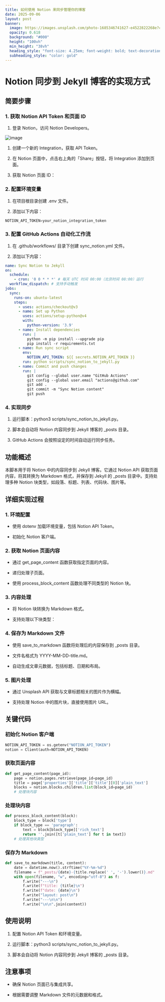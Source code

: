 ```yaml
---
title: 如何使用 Notion 来同步管理你的博客
date: 2025-09-06
layout: post
banner:
  image: https://images.unsplash.com/photo-1685346741627-e4522822268e?crop=entropy&cs=tinysrgb&fit=max&fm=jpg&ixid=M3w2OTIwMzJ8MHwxfHJhbmRvbXx8fHx8fHx8fDE3NTcxMjI1NDd8&ixlib=rb-4.1.0&q=80&w=1080
  opacity: 0.618
  background: "#000"
  height: "100vh"
  min_height: "38vh"
  heading_style: "font-size: 4.25em; font-weight: bold; text-decoration: underline"
  subheading_style: "color: gold"
---
```


# Notion 同步到 Jekyll 博客的实现方式

## 简要步骤

### 1. 获取 Notion API Token 和页面 ID

1. 登录 Notion，访问 Notion Developers。

![image](https://prod-files-secure.s3.us-west-2.amazonaws.com/a7a0cc5a-89b9-4cda-8686-1fba0ca52f40/d19c1afe-dea5-4312-9333-786b0ba83054/image.png?X-Amz-Algorithm=AWS4-HMAC-SHA256&X-Amz-Content-Sha256=UNSIGNED-PAYLOAD&X-Amz-Credential=ASIAZI2LB466SVTA6WAJ%2F20250906%2Fus-west-2%2Fs3%2Faws4_request&X-Amz-Date=20250906T013546Z&X-Amz-Expires=3600&X-Amz-Security-Token=IQoJb3JpZ2luX2VjEBkaCXVzLXdlc3QtMiJGMEQCIGVBC1CiUBc%2FSJWnd4I5aHYzse0VY8OtkynAaxl0iytwAiAfOLeSmebxqOWyNel1%2FslrdV8%2By3QcngqEzpJtIxywgiqIBAiC%2F%2F%2F%2F%2F%2F%2F%2F%2F%2F8BEAAaDDYzNzQyMzE4MzgwNSIM1eNQdzK7UlX44dqIKtwDa3jv0rkgN4AimAWznovslt4JOMww8yXzOA%2F47IzSU3phWl8dyRWWT1LJTVgEBjEOlAv3116MBdPU1JlUd0Gaez4uoSGAUnseGMcvw1vDYMmo6OkxJF2RGgdRYIkwYzN0j1YszTfxdGw%2BDakNepuE1%2BRBih6ZzDZ8VVmmvWrcPPI3yIs8iv9ECeoRT8mtanDMU8mju7fvzLwkfzyrgIBh%2FdV3Bq2xEWG0%2FVnn65WMDTeqN6VBQQUYi9rrrKzqrIW1smRZe5%2F4%2BXdkZEo0H89egBZAsK%2FRfW8g%2FXUkv7yxT9o9ygfyRk7KmoKN70NeoE%2FYE32%2B6E6hZ7uVUh3Qmy%2BY7ebxfdwP%2FpSMkyFO0LZHoZga9m8LuR%2F30wOXgAdtmxrcedNU%2F%2FYO2RtT11d6spX%2BX80IH6JxPaiUgEH41Pqyb%2BQBQ244uuVBnYIUIjshyYrImWhMHm5fV%2FfUOwrK3f8NnmZjrMNKIMs%2BF8Eb%2FgYEochOmOSNdt8jA%2BbXAt7shttwNu%2BeMGtl9RQ48e20RXDveOKC1tPw7TBYj65AYmWWfWsu%2BFoQM%2BVqsoizvWNwwkEKlVQVaIYXtnpdMnVAofMmFO6ls2uYTd%2F%2FLfbqasyyhXBHnvWxuewPVDFwe4AwsIXuxQY6pgE2R1PXpfXAifrVwnTn%2F4rgCQ%2FYYCyfLqWeawppRLE4WHhEuJV6n3GpvO6tiLQH2GMgpL5ZD2TFEk9Lie%2BNnr9EXPuIsOu6s5y9IMqNJXrz8%2BlYMiaStA%2BI7o43NpNMLtqmGal95osTso%2B1zFBwenLEKljGE8YAxm%2FfwJ2NCbPi1M1JAvyjpK3KCPOa03adf%2BojQOaPmeGdXE3xFNKBcIce1NKRmRVM&X-Amz-Signature=e2fd677c82afbe2835ad8309b945582089109d28b91d0f8beffe8719b7f55e43&X-Amz-SignedHeaders=host&x-amz-checksum-mode=ENABLED&x-id=GetObject)

1. 创建一个新的 Integration，获取 API Token。

1. 在 Notion 页面中，点击右上角的「Share」按钮，将 Integration 添加到页面。

1. 获取 Notion 页面 ID：


### 2. 配置环境变量

1. 在项目根目录创建 .env 文件。

1. 添加以下内容：

```javascript
NOTION_API_TOKEN=your_notion_integration_token
```

### 3. 配置 GitHub Actions 自动化工作流

1. 在 .github/workflows/ 目录下创建 sync_notion.yml 文件。

1. 添加以下内容：

```yaml
name: Sync Notion to Jekyll
on:
  schedule:
    - cron: '0 0 * * *' # 每天 UTC 时间 00:00（北京时间 08:00）运行
  workflow_dispatch: # 支持手动触发
jobs:
  sync:
    runs-on: ubuntu-latest
    steps:
      - uses: actions/checkout@v3
      - name: Set up Python
        uses: actions/setup-python@v4
        with:
          python-version: '3.9'
      - name: Install dependencies
        run: |
          python -m pip install --upgrade pip
          pip install -r requirements.txt
      - name: Run sync script
        env:
          NOTION_API_TOKEN: ${{ secrets.NOTION_API_TOKEN }}
        run: python scripts/sync_notion_to_jekyll.py
      - name: Commit and push changes
        run: |
          git config --global user.name "GitHub Actions"
          git config --global user.email "actions@github.com"
          git add .
          git commit -m "Sync Notion content"
          git push
```

### 4. 实现同步

1. 运行脚本：python3 scripts/sync_notion_to_jekyll.py。

1. 脚本会自动将 Notion 内容同步到 Jekyll 博客的 _posts 目录。

1. GitHub Actions 会按照设定的时间自动运行同步任务。

## 功能概述

本脚本用于将 Notion 中的内容同步到 Jekyll 博客。它通过 Notion API 获取页面内容，将其转换为 Markdown 格式，并保存到 Jekyll 的 _posts 目录中。支持处理多种 Notion 块类型，如段落、标题、列表、代码块、图片等。

## 详细实现过程

### 1. 环境配置

- 使用 dotenv 加载环境变量，包括 Notion API Token。

- 初始化 Notion 客户端。

### 2. 获取 Notion 页面内容

- 通过 get_page_content 函数获取指定页面的内容。

- 递归处理子页面。

- 使用 process_block_content 函数处理不同类型的 Notion 块。

### 3. 内容处理

- 将 Notion 块转换为 Markdown 格式。

- 支持处理以下块类型：


### 4. 保存为 Markdown 文件

- 使用 save_to_markdown 函数将处理后的内容保存到 _posts 目录。

- 文件名格式为 YYYY-MM-DD-title.md。

- 自动生成文章元数据，包括标题、日期和布局。

### 5. 图片处理

- 通过 Unsplash API 获取与文章标题相关的图片作为横幅。

- 支持处理 Notion 中的图片块，直接使用图片 URL。

## 关键代码

### 初始化 Notion 客户端

```python
NOTION_API_TOKEN = os.getenv("NOTION_API_TOKEN")
notion = Client(auth=NOTION_API_TOKEN)
```

### 获取页面内容

```python
def get_page_content(page_id):
    page = notion.pages.retrieve(page_id=page_id)
    title = page['properties']['title']['title'][0]['plain_text']
    blocks = notion.blocks.children.list(block_id=page_id)
    # 处理块内容
```

### 处理块内容

```python
def process_block_content(block):
    block_type = block['type']
    if block_type == 'paragraph':
        text = block[block_type]['rich_text']
        return ''.join([t['plain_text'] for t in text])
    # 处理其他块类型
```

### 保存为 Markdown

```python
def save_to_markdown(title, content):
    date = datetime.now().strftime("%Y-%m-%d")
    filename = f"_posts/{date}-{title.replace(' ', '-').lower()}.md"
    with open(filename, "w", encoding="utf-8") as f:
        f.write("---\n")
        f.write(f"title: {title}\n")
        f.write(f"date: {date}\n")
        f.write("layout: post\n")
        f.write("---\n\n")
        f.write("\n\n".join(content))
```

## 使用说明

1. 配置 Notion API Token 和环境变量。

1. 运行脚本：python3 scripts/sync_notion_to_jekyll.py。

1. 脚本会自动将 Notion 内容同步到 Jekyll 博客的 _posts 目录。

## 注意事项

- 确保 Notion 页面已与集成共享。

- 根据需要调整 Markdown 文件的元数据和格式。